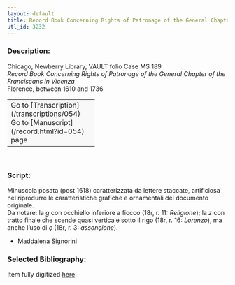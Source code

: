 ```yaml
---
layout: default
title: Record Book Concerning Rights of Patronage of the General Chapter of the Franciscans in Vicenza
utl_id: 3232
---
```


### Description:

Chicago, Newberry Library, VAULT folio Case MS 189<br>
_Record Book Concerning Rights of Patronage of the General Chapter of the Franciscans in Vicenza_<br>
Florence, between 1610 and 1736

<table border="0.5" cellpadding="1" cellspacing="1" style="width: 200px; background-color:#F8F8F8;"><tbody><tr><td>Go to [Transcription](/transcriptions/054)<br>
Go to [Manuscript](/record.html?id=054) page</td></tr></tbody></table> 

### Script:

Minuscola posata (post 1618) caratterizzata da lettere staccate, artificiosa nel riprodurre le caratteristiche grafiche e ornamentali del documento originale.<br>
Da notare: la _g_ con occhiello inferiore a fiocco (18r, r. 11: _Religione_); la _z_ con tratto finale che scende quasi verticale sotto il rigo (18r, r. 16: _Lorenzo_), ma anche l’uso di _ç_ (18r, r. 3: _assonçione_).<br>
- Maddalena Signorini

### Selected Bibliography:

Item fully digitized [here](http://collections.carli.illinois.edu/cdm/ref/collection/nby_dig/id/14170).


